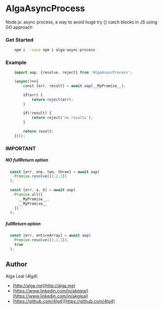 # AlgaAsyncProcess
Node.js: async process, a way to avoid huge try {} catch blocks in JS using GO approach


### Get Started
```bash
    npm i --save npm i alga-async-process
```

### Example
```javascript
    import aap, {resolve, reject} from 'AlgaAsyncProcess';

    (async()=>{
        const [err, result] = await aap(__MyPromise__);
    
        if(err) { 
            return reject(err); 
        }
    
        if(!result) { 
            return reject('no results'); 
        }
    
        return result;
    })();
```

### IMPORTANT
##### NO fullReturn option
```javascript
  const [err, one, two, three] = await aap(
    Promise.resolve([1,2,3])
  );
  
  const [err, a, b] = await aap(
    Promise.all([
      __MyPromise__,
      __MyPromise__
    ])
  );
```
##### fullReturn option
```javascript
  const [err, entireArray] = await aap(
    Promise.resolve([1,2,3]),
    true
  );
```

## Author
Alga Leal (4lg4) 

- [http://alga.me](http://alga.me)
- [https://www.linkedin.com/in/akgleal](https://www.linkedin.com/in/akgleal)
- [https://github.com/4lg4](https://github.com/4lg4)

